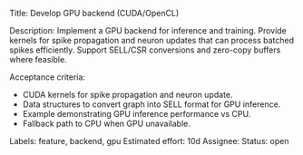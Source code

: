 Title: Develop GPU backend (CUDA/OpenCL)

Description:
Implement a GPU backend for inference and training. Provide kernels for spike propagation and neuron updates that can process batched spikes efficiently. Support SELL/CSR conversions and zero-copy buffers where feasible.

Acceptance criteria:
- CUDA kernels for spike propagation and neuron update.
- Data structures to convert graph into SELL format for GPU inference.
- Example demonstrating GPU inference performance vs CPU.
- Fallback path to CPU when GPU unavailable.

Labels: feature, backend, gpu
Estimated effort: 10d
Assignee:
Status: open
